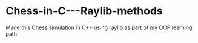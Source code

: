 # Chess-in-C---Raylib-methods

Made this Chess simulation in C++ using raylib as part of my OOP learning path
